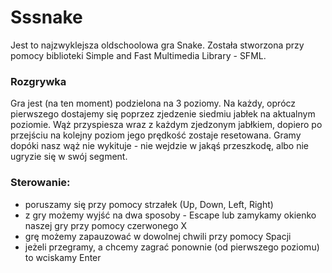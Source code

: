 # Sssnake
Jest to najzwyklejsza oldschoolowa gra Snake. 
Została stworzona przy pomocy biblioteki 
Simple and Fast Multimedia Library - SFML.

### Rozgrywka
Gra jest (na ten moment) podzielona na 3 poziomy. Na każdy,
oprócz pierwszego dostajemy się poprzez zjedzenie siedmiu
jabłek na aktualnym poziomie. Wąż przyspiesza wraz z każdym
zjedzonym jabłkiem, dopiero po przejściu na kolejny poziom jego
prędkość zostaje resetowana. Gramy dopóki nasz wąż nie wykituje -
nie wejdzie w jakąś przeszkodę, albo nie ugryzie się w swój segment.

### Sterowanie:
- poruszamy się przy pomocy strzałek (Up, Down, Left, Right)
- z gry możemy wyjść na dwa sposoby - Escape lub zamykamy okienko naszej gry przy pomocy czerwonego X
- grę możemy zapauzować w dowolnej chwili przy pomocy Spacji
- jeżeli przegramy, a chcemy zagrać ponownie (od pierwszego poziomu) to
wciskamy Enter
